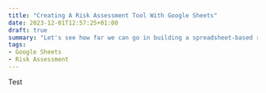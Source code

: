 ```yaml
---
title: "Creating A Risk Assessment Tool With Google Sheets"
date: 2023-12-01T12:57:25+01:00
draft: true
summary: "Let's see how far we can go in building a spreadsheet-based risk analysis tool."
tags:
- Google Sheets
- Risk Assessment
---
```


Test